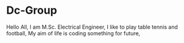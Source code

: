 # Dc-Group
Hello All,
I am M.Sc. Electrical Engineer,
I like to play table tennis and football,
My aim of life is coding something for future,
